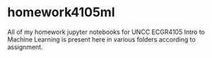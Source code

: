 # homework4105ml

All of my homework jupyter notebooks for UNCC ECGR4105 Intro to Machine Learning is present here in various folders according to assignment.

